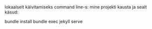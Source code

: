 

lokaalselt käivitamiseks command line-s:
mine projekti kausta ja sealt käsud:

bundle install
bundle exec jekyll serve


